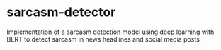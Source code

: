 # sarcasm-detector
Implementation of a sarcasm detection model using deep learning with BERT to detect sarcasm in news headlines and social media posts
